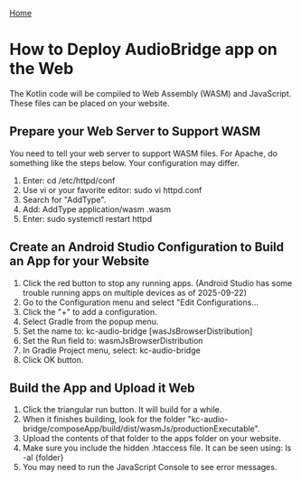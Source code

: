 [Home](/README.md)

# How to Deploy AudioBridge app on the Web

The Kotlin code will be compiled to Web Assembly (WASM) and JavaScript.
These files can be placed on your website.

## Prepare your Web Server to Support WASM

You need to tell your web server to support WASM files.
For Apache, do something like the steps below. Your configuration may differ.

1. Enter:   cd /etc/httpd/conf
1. Use vi or your favorite editor:   sudo vi httpd.conf
1. Search for "AddType".
1. Add:    AddType application/wasm .wasm
1. Enter:    sudo systemctl restart httpd

## Create an Android Studio Configuration to Build an App for your Website

1. Click the red button to stop any running apps. (Android Studio has some trouble running apps on multiple devices as of 2025-09-22)
1. Go to the Configuration menu and select "Edit Configurations...
1. Click the "+" to add a configuration.
1. Select Gradle from the popup menu.
1. Set the name to:   kc-audio-bridge [wasJsBrowserDistribution]
1. Set the Run field to:   wasmJsBrowserDistribution
1. In Gradle Project menu, select: kc-audio-bridge
1. Click OK button.
  
## Build the App and Upload it Web

1. Click the triangular run button. It will build for a while.
1. When it finishes building, look for the folder "kc-audio-bridge/composeApp/build/dist/wasmJs/productionExecutable".
1. Upload the contents of that folder to the apps folder on your website.
1. Make sure you include the hidden .htaccess file. It can be seen using:   ls -al {folder}
1. You may need to run the JavaScript Console to see error messages.

